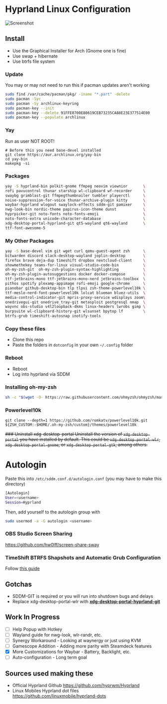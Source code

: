 # Hyprland Linux Configuration

![Screenshot](https://github.com/ChrisTitusTech/hyprland-titus/raw/main/hyprland-titus.png)

## Install
* Use the Graphical Installer for Arch (Gnome one is fine)
* Use swap + hibernate
* Use btrfs file system

### Update
You may or may not need to run this if pacman updates aren't working
```bash
sudo find /var/cache/pacman/pkg/ -iname "*.part" -delete
sudo pacman -Syc
sudo pacman -Sy archlinux-keyring
sudo pacman-key --init
sudo pacman-key --delete 91FFE0700E80619CEB73235CA88E23E377514E00
sudo pacman-key --populate archlinux
```

### Yay

Run as user NOT ROOT!

```
# Before this you need base-devel installed
git clone https://aur.archlinux.org/yay-bin
cd yay-bin
makepkg -si
```

### Packages

``` bash
yay -S hyprland-bin polkit-gnome ffmpeg neovim viewnior       \
rofi pavucontrol thunar starship wl-clipboard wf-recorder     \
swaybg grimblast-git ffmpegthumbnailer tumbler playerctl      \
noise-suppression-for-voice thunar-archive-plugin kitty       \
waybar-hyprland wlogout swaylock-effects sddm-git pamixer     \
nwg-look-bin nordic-theme papirus-icon-theme dunst            \
hyprpicker-git noto-fonts noto-fonts-emoji                    \
noto-fonts-extra unicode-character-database                   \
xdg-desktop-portal-hyprland-git qt5-wayland qt6-wayland       \
ttf-font-awesome-5
```

### My Other Packages
```bash
yay -S base-devel vim git wget curl qemu-guest-agent zsh      \
bitwarden discord slack-desktop-wayland joplin-desktop        \
firefox brave deja-dup timeshift dropbox nextcloud-client     \
showmethekey teams-for-linux visual-studio-code-bin           \
oh-my-zsh-git  oh-my-zsh-plugin-syntax-highlighting           \
oh-my-zsh-plugin-autosuggestions docker docker-compose        \
ttf-jetbrains-mono ttf-jetbrains-mono-nerd jetbrains-toolbox  \
pithos spotify plexamp-appimage rofi-emoji google-chrome      \
pianobar github-desktop-bin tlp tlpui zsh-theme-powerlevel10k \
ttf-meslo-nerd-font-powerlevel10k lolcat blueman bluez-utils  \
media-control-indicator-git mpris-proxy-service wdisplays zoom\
onedrivegui-git onedrive_tray-git metasploit postgresql nmap  \
wayvnc obs-studio v4l2loopback-dkms linux-headers lwrobs gimp \
burpsuite wl-clipboard-history-git wlsunset bpytop lf         \
btrfs-grub timeshift-autosnap inotify-tools
```

### Copy these files
* Clone this repo
* Paste the folders in `dotconfig` in your own `~/.config` folder

### Reboot
* Reboot
* Log into hyprland via SDDM

### Installing oh-my-zsh
```bash
sh -c "$(wget -O- https://raw.githubusercontent.com/ohmyzsh/ohmyzsh/master/tools/install.sh)"
```

### Powerlevel10k
```bin
git clone --depth=1 https://github.com/romkatv/powerlevel10k.git ${ZSH_CUSTOM:-$HOME/.oh-my-zsh/custom}/themes/powerlevel10k
```

~~### Uninstall xdg-desktop-portal
Uninstall the version of `xdg-desktop-portal` you have installed by default. This could be `xdg-desktop-portal-wlr`, `xdg-desktop-portal-gnome`, or `xdg-desktop-portal-gtk`, among others.~~

# Autologin
Paste this into `/etc/sddm.conf.d/autologin.conf` (you may have to make this directory)
```bash
[Autologin]
User=<username>
Session=Hyprland
```
Then, add yourself to the autologin group with
```bash
sudo usermod -a -G autologin <username>
```

### OBS Studio Screen Sharing
https://github.com/hw0lff/screen-share-sway

### TimeShift BTRFS Shapshots and Automatic Grub Configuration
Follow [this guide](https://www.lorenzobettini.it/2022/07/timeshift-and-grub-btrfs-in-linux-arch/)

## Gotchas

- SDDM-GIT is required or you will run into shutdown bugs and delays
- Replace xdg-desktop-portal-wlr with **[xdg-desktop-portal-hyprland-git](https://wiki.hyprland.org/hyprland-wiki/pages/Useful-Utilities/Hyprland-desktop-portal/)**

## Work In Progress

- [ ] Help Popup with Hotkey
- [ ] Wayland guide for nwg-look, wlr-randr, etc.
- [ ] Synergy Workaround - Looking at waynergy or just using KVM
- [ ] Gamescope Addition - Adding more parity with Steamdeck features
- [x] More Customizations for Waybar - Battery, Backlight, etc.
- [ ] Auto-configuration - Long term goal

## Sources used making these

- Official Hyprland Github <https://github.com/hyprwm/Hyprland>
- Linux Mobiles Hyprland dot files <https://github.com/linuxmobile/hyprland-dots>
